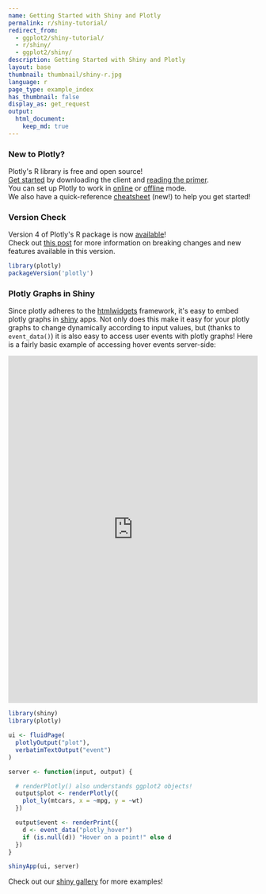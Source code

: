 ```yaml
---
name: Getting Started with Shiny and Plotly
permalink: r/shiny-tutorial/
redirect_from:
  - ggplot2/shiny-tutorial/
  - r/shiny/
  - ggplot2/shiny/
description: Getting Started with Shiny and Plotly
layout: base
thumbnail: thumbnail/shiny-r.jpg
language: r
page_type: example_index
has_thumbnail: false
display_as: get_request
output:
  html_document:
    keep_md: true
---
```



### New to Plotly?

Plotly's R library is free and open source!<br>
[Get started](https://plot.ly/r/getting-started/) by downloading the client and [reading the primer](https://plot.ly/r/getting-started/).<br>
You can set up Plotly to work in [online](https://plot.ly/r/getting-started/#hosting-graphs-in-your-online-plotly-account) or [offline](https://plot.ly/r/offline/) mode.<br>
We also have a quick-reference [cheatsheet](https://images.plot.ly/plotly-documentation/images/r_cheat_sheet.pdf) (new!) to help you get started!

### Version Check

Version 4 of Plotly's R package is now [available](https://plot.ly/r/getting-started/#installation)!<br>
Check out [this post](http://moderndata.plot.ly/upgrading-to-plotly-4-0-and-above/) for more information on breaking changes and new features available in this version.

```r
library(plotly)
packageVersion('plotly')
```
### Plotly Graphs in Shiny

Since plotly adheres to the [htmlwidgets](http://www.htmlwidgets.org/) framework, it's easy to embed plotly graphs in [shiny](http://shiny.rstudio.com/) apps. Not only does this make it easy for your plotly graphs to change dynamically according to input values, but (thanks to `event_data()`) it is also easy to access user events with plotly graphs! Here is a fairly basic example of accessing hover events server-side:

<iframe src="https://plotly.shinyapps.io/Movies" width="100%" height=700 scrolling="no" seamless="seamless" style="border: none"></iframe>


```r
library(shiny)
library(plotly)

ui <- fluidPage(
  plotlyOutput("plot"),
  verbatimTextOutput("event")
)

server <- function(input, output) {

  # renderPlotly() also understands ggplot2 objects!
  output$plot <- renderPlotly({
    plot_ly(mtcars, x = ~mpg, y = ~wt)
  })

  output$event <- renderPrint({
    d <- event_data("plotly_hover")
    if (is.null(d)) "Hover on a point!" else d
  })
}

shinyApp(ui, server)
```

Check out our [shiny gallery](https://plot.ly/r/shiny-gallery/) for more examples!
